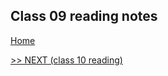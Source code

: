 ## Class 09 reading notes

[Home](https://wondwosentsige.github.io/code-201-reading-notes)


























[>> NEXT (class 10 reading)](https://wondwosentsige.github.io/code-201-reading-notes/class-10)


